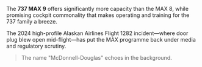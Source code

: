The **737 MAX 9** offers significantly more capacity than the MAX 8, while promising cockpit commonality that makes operating and training for the 737 family a breeze.

The 2024 high-profile Alaskan Airlines Flight 1282 incident—where door plug blew open mid-flight—has put the MAX programme back under media and regulatory scrutiny.

> The name "McDonnell-Douglas" echoes in the background.